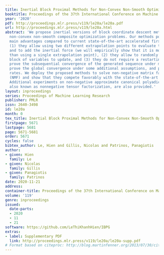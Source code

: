 ```yaml
---
title: Inertial Block Proximal Methods for Non-Convex Non-Smooth Optimization
booktitle: Proceedings of the 37th International Conference on Machine Learning
year: '2020'
pdf: http://proceedings.mlr.press/v119/le20a/le20a.pdf
url: http://proceedings.mlr.press/v119/le20a.html
abstract: 'We propose inertial versions of block coordinate descent methods for solving
  non-convex non-smooth composite optimization problems. Our methods possess three
  main advantages compared to current state-of-the-art accelerated first-order methods:
  (1) they allow using two different extrapolation points to evaluate the gradients
  and to add the inertial force (we will empirically show that it is more efficient
  than using a single extrapolation point), (2) they allow to randomly select the
  block of variables to update, and (3) they do not require a restarting step. We
  prove the subsequential convergence of the generated sequence under mild assumptions,
  prove the global convergence under some additional assumptions, and provide convergence
  rates. We deploy the proposed methods to solve non-negative matrix factorization
  (NMF) and show that they compete favorably with the state-of-the-art NMF algorithms.
  Additional experiments on non-negative approximate canonical polyadic decomposition,
  also known as nonnegative tensor factorization, are also provided.'
layout: inproceedings
series: Proceedings of Machine Learning Research
publisher: PMLR
issn: 2640-3498
id: le20a
month: 0
tex_title: Inertial Block Proximal Methods for Non-Convex Non-Smooth Optimization
firstpage: 5671
lastpage: 5681
page: 5671-5681
order: 5671
cycles: false
bibtex_author: Le, Hien and Gillis, Nicolas and Patrinos, Panagiotis
author:
- given: Hien
  family: Le
- given: Nicolas
  family: Gillis
- given: Panagiotis
  family: Patrinos
date: 2020-11-21
address: 
container-title: Proceedings of the 37th International Conference on Machine Learning
volume: '119'
genre: inproceedings
issued:
  date-parts:
  - 2020
  - 11
  - 21
software: https://github.com/LeThiKhanhHien/IBPG
extras:
- label: Supplementary PDF
  link: http://proceedings.mlr.press/v119/le20a/le20a-supp.pdf
# Format based on citeproc: http://blog.martinfenner.org/2013/07/30/citeproc-yaml-for-bibliographies/
---
```

